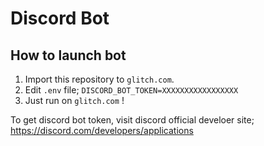 # Discord Bot

## How to launch bot

1. Import this repository to `glitch.com`.
1. Edit `.env` file; `DISCORD_BOT_TOKEN=XXXXXXXXXXXXXXXXX`
1. Just run on `glitch.com` !

To get discord bot token, visit discord official develoer site; https://discord.com/developers/applications
